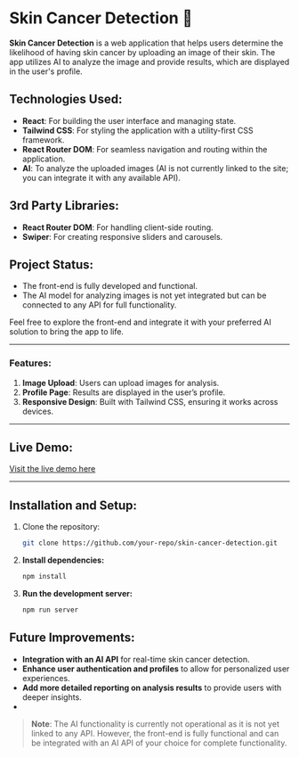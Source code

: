 # Skin Cancer Detection 🧬

**Skin Cancer Detection** is a web application that helps users determine the likelihood of having skin cancer by uploading an image of their skin. The app utilizes AI to analyze the image and provide results, which are displayed in the user's profile.

## Technologies Used:
- **React**: For building the user interface and managing state.
- **Tailwind CSS**: For styling the application with a utility-first CSS framework.
- **React Router DOM**: For seamless navigation and routing within the application.
- **AI**: To analyze the uploaded images (AI is not currently linked to the site; you can integrate it with any available API).

## 3rd Party Libraries:
- **React Router DOM**: For handling client-side routing.
- **Swiper**: For creating responsive sliders and carousels.

## Project Status:
- The front-end is fully developed and functional.
- The AI model for analyzing images is not yet integrated but can be connected to any API for full functionality.

Feel free to explore the front-end and integrate it with your preferred AI solution to bring the app to life.

---

### Features:
1. **Image Upload**: Users can upload images for analysis.
2. **Profile Page**: Results are displayed in the user’s profile.
3. **Responsive Design**: Built with Tailwind CSS, ensuring it works across devices.

---

## Live Demo:
[Visit the live demo here](https://skin-cancer-detection-nu.vercel.app/)

---

## Installation and Setup:

1. Clone the repository:
   ```bash
   git clone https://github.com/your-repo/skin-cancer-detection.git


2. **Install dependencies:**
   ```bash
   npm install

   
3. **Run the development server:**
   ```bash
   npm run server


## Future Improvements:
- **Integration with an AI API** for real-time skin cancer detection.
- **Enhance user authentication and profiles** to allow for personalized user experiences.
- **Add more detailed reporting on analysis results** to provide users with deeper insights.
- 

> **Note**: The AI functionality is currently not operational as it is not yet linked to any API. However, the front-end is fully functional and can be integrated with an AI API of your choice for complete functionality.




